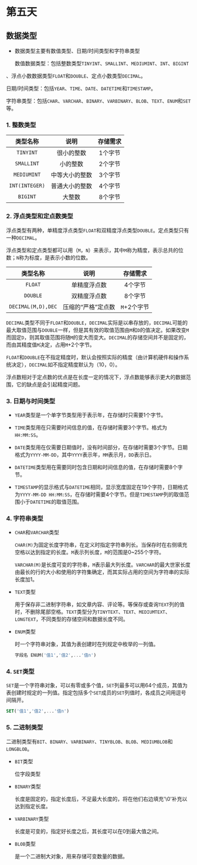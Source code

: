 # 第五天

## 数据类型

* 数据类型主要有数值类型、日期/时间类型和字符串类型

  数值数据类型：包括整数类型`TINYINT`、`SMALLINT`、`MEDIUMINT`、`INT`、`BIGINT`

、浮点小数数据类型`FLOAT`和`DOUBLE`、定点小数类型`DECIMAL`。

​		日期/时间类型：包括`YEAR`、`TIME`、`DATE`、`DATETIME`和`TIMESTAMP`。

​		字符串类型：包括`CHAR`、`VARCHAR`、`BINARY`、`VARBINARY`、`BLOB`、`TEXT`、`ENUM`和`SET`等。

### 1. 整数类型

|    类型名称    |      说明      | 存储需求 |
| :------------: | :------------: | :------: |
|   `TINYINT`    |   很小的整数   | 1个字节  |
|   `SMALLINT`   |    小的整数    | 2个字节  |
|  `MEDIUMINT`   | 中等大小的整数 | 3个字节  |
| `INT(INTEGER)` | 普通大小的整数 | 4个字节  |
|    `BIGINT`    |     大整数     | 8个字节  |

### 2. 浮点类型和定点数类型

浮点类型有两种，单精度浮点类型`FLOAT`和双精度浮点类型`DOUBLE`。定点类型只有一种`DECIMAL`。

浮点类型和定点类型都可以用（`M`，`N`）来表示，其中`M`称为精度，表示总共的位数；`N`称为标度，是表示小数的位数。

|      类型名称      |        说明        |  存储需求   |
| :----------------: | :----------------: | :---------: |
|      `FLOAT`       |    单精度浮点数    |   4个字节   |
|      `DOUBLE`      |    双精度浮点数    |   8个字节   |
| `DECIMAL(M,D),DEC` | 压缩的“严格”定点数 | `M`+2个字节 |

`DECIMAL`类型不同于`FLOAT`和`DOUBLE`，`DECIMAL`实际是以串存放的，`DECIMAL`可能的最大取值范围与`DOUBLE`一样，但是其有效的取值范围由`M`和`D`的值决定。如果改变`M`而固定`D`，则其取值范围将随`M`的变大而变大。`DECIMAL`的存储空间并不是固定的，而由其精度值`M`决定，占用`M`+2个字节。

`FLOAT`和`DOUBLE`在不指定精度时，默认会按照实际的精度（由计算机硬件和操作系统决定），`DECIMAL`如不指定精度默认为（10，0）。

浮点数相对于定点数的优点是在长度一定的情况下，浮点数能够表示更大的数据范围，它的缺点是会引起精度问题。

### 3. 日期与时间类型

* `YEAR`类型是一个单字节类型用于表示年，在存储时只需要1个字节。

* `TIME`类型用在只需要时间信息的值，在存储时需要3个字节。格式为`HH:MM:SS`。

* `DATE`类型用在仅需要日期值时，没有时间部分，在存储时需要3个字节。日期格式为`YYYY-MM-DD`，其中`YYYY`表示年，`MM`表示月，`DD`表示日。

* `DATETIME`类型用在需要同时包含日期和时间信息的值，在存储时需要8个字节。

* `TIMESTAMP`的显示格式与`DATETIME`相同，显示宽度固定在19个字符，日期格式为`YYYY-MM-DD HH:MM:SS`，在存储时需要4个字节。但是`TIMESTAMP`列的取值范围小于`DATETIME`的取值范围。

### 4. 字符串类型

* `CHAR`和`VARCHAR`类型

  `CHAR(M)`为固定长度字符串，在定义时指定字符串列长。当保存时在右侧填充空格以达到指定的长度。`M`表示列长度，`M`的范围是0~255个字符。

  `VARCHAR(M)`是长度可变的字符串，`M`表示最大列长度。`VARCHAR`的最大世家长度由最长的行的大小和使用的字符集确定，而其实际占用的空间为字符串的实际长度加1。

* `TEXT`类型

  用于保存非二进制字符串，如文章内容、评论等。等保存或查询`TEXT`列的值时，不删除尾部空格。`TEXT`类型分为`TINYTEXT`、`TEXT`、`MEDIUMTEXT`、`LONGTEXT`，不同类型的存储空间和数据长度不同。

* `ENUM`类型

  时一个字符串对象，其值为表创建时在列规定中枚举的一列值。

  ~~~sql
  字段名 ENUM('值1','值2',...'值n')
  ~~~

### 4. `SET`类型

`SET`是一个字符串对象，可以有零或多个值，`SET`列最多可以用64个成员，其值为表创建时规定的一列值。指定包括多个`SET`成员的`SET`列值时，各成员之间用逗号间隔开。

~~~sql
SET('值1','值2',...'值n')
~~~

### 5. 二进制类型

二进制类型有`BIT`、`BINARY`、`VARBINARY`、`TINYBLOB`、`BLOB`、`MEDIUMBLOB`和`LONGBLOB`。

* `BIT`类型

  位字段类型

* `BINARY`类型

  长度是固定的，指定长度后，不足最大长度的，将在他们右边填充'\0'补充以达到指定长度。

* `VARBINARY`类型

  长度是可变的，指定好长度之后，其长度可以在0到最大值之间。

* `BLOB`类型

  是一个二进制大对象，用来存储可变数量的数据。



